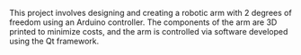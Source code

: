 This project involves designing and creating a robotic arm with 2 degrees of freedom using an Arduino controller. The components of the arm are 3D printed to minimize costs, and the arm is controlled via software developed using the Qt framework.
